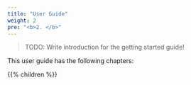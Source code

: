 ```yaml
---
title: "User Guide"
weight: 2
pre: "<b>2. </b>"
---
```


> TODO: Write introduction for the getting started guide!

This user guide has the following chapters:

{{% children  %}}
